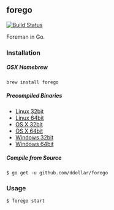 ## forego
[![Build Status](https://travis-ci.org/dickeyxxx/forego.svg)](https://travis-ci.org/dickeyxxx/forego)

Foreman in Go.

### Installation

##### OSX Homebrew

    brew install forego

##### Precompiled Binaries

* [Linux 32bit](https://godist.herokuapp.com/projects/ddollar/forego/releases/current/linux-386/forego)
* [Linux 64bit](https://godist.herokuapp.com/projects/ddollar/forego/releases/current/linux-amd64/forego)
* [OS X 32bit](https://godist.herokuapp.com/projects/ddollar/forego/releases/current/darwin-386/forego)
* [OS X 64bit](https://godist.herokuapp.com/projects/ddollar/forego/releases/current/darwin-amd64/forego)
* [Windows 32bit](https://godist.herokuapp.com/projects/ddollar/forego/releases/current/windows-386/forego.exe)
* [Windows 64bit](https://godist.herokuapp.com/projects/ddollar/forego/releases/current/windows-amd64/forego.exe)

##### Compile from Source

    $ go get -u github.com/ddollar/forego

### Usage

    $ forego start
